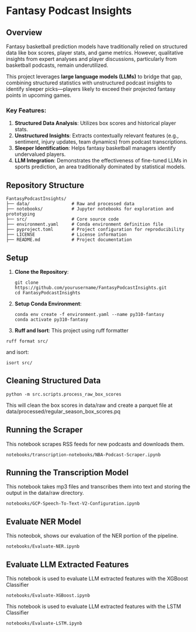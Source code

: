# Fantasy Podcast Insights

## Overview

Fantasy basketball prediction models have traditionally relied on structured data like box scores, player stats, and game metrics. However, qualitative insights from expert analyses and player discussions, particularly from basketball podcasts, remain underutilized. 

This project leverages **large language models (LLMs)** to bridge that gap, combining structured statistics with unstructured podcast insights to identify sleeper picks—players likely to exceed their projected fantasy points in upcoming games.

### Key Features:
1. **Structured Data Analysis**: Utilizes box scores and historical player stats.
2. **Unstructured Insights**: Extracts contextually relevant features (e.g., sentiment, injury updates, team dynamics) from podcast transcriptions.
3. **Sleeper Identification**: Helps fantasy basketball managers identify undervalued players.
4. **LLM Integration**: Demonstrates the effectiveness of fine-tuned LLMs in sports prediction, an area traditionally dominated by statistical models.

## Repository Structure

```plaintext
FantasyPodcastInsights/
├── data/                # Raw and processed data
├── notebooks/           # Jupyter notebooks for exploration and prototyping
├── src/                 # Core source code
├── environment.yaml     # Conda environment definition file
├── pyproject.toml       # Project configuration for reproducibility
├── LICENSE              # License information
├── README.md            # Project documentation
```

## Setup
1. **Clone the Repository**:
   ```
   git clone https://github.com/yourusername/FantasyPodcastInsights.git
   cd FantasyPodcastInsights
   ```

2. **Setup Conda Environment**:
   ```
   conda env create -f environment.yaml --name py310-fantasy
   conda activate py310-fantasy
   ```

3. **Ruff and Isort**:
This project using ruff formatter 
```
ruff format src/
```
and isort:
```
isort src/
```

## Cleaning Structured Data
```
python -m src.scripts.process_raw_box_scores
```
This will clean the box scores in data/raw and create a parquet file at data/processed/regular_season_box_scores.pq

## Running the Scraper
This notebook scrapes RSS feeds for new podcasts and downloads them.
```
notebooks/transcription-notebooks/NBA-Podcast-Scraper.ipynb
```

## Running the Transcription Model
This notebook takes mp3 files and transcribes them into text and storing the output
in the data/raw directory.
```
notebooks/GCP-Speech-To-Text-V2-Configuration.ipynb
```

## Evaluate NER Model
This noteobok, shows our evaluation of the NER portion of the pipeline.
```
notebooks/Evaluate-NER.ipynb
```

## Evaluate LLM Extracted Features
This notebook is used to evaluate LLM extracted features with the XGBoost Classifier
```
notebooks/Evaluate-XGBoost.ipynb
```

This notebook is used to evaluate LLM extracted features with the LSTM Classifier
```
notebooks/Evaluate-LSTM.ipynb
```